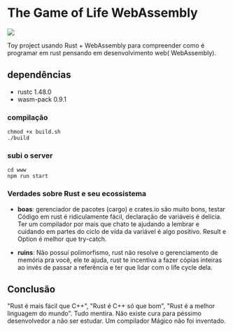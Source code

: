 # The Game of Life WebAssembly

![](game_of_life.gif)

Toy project  usando Rust + WebAssembly para compreender como é programar em rust pensando em desenvolvimento web( WebAssembly).

## dependências

- rustc 1.48.0
- wasm-pack 0.9.1

### compilação  

```shell
chmod +x build.sh
./build
```

### subi o server

```shell
cd www
npm run start
```

### Verdades sobre Rust e seu ecossistema

- __boas__: gerenciador de pacotes (cargo) e crates.io são muito
bons, testar Código em rust é ridiculamente fácil, declaração de variáveis é delicia. Ter um compilador por mais que chato te ajudando
a lembrar e cuidando em partes do ciclo de vída da variável é algo positivo. Result e Option é melhor que try-catch.

- __ruins__: Não possuí polimorfismo, rust não resolve o gerenciamento de memória pra você, ele te ajuda, rust te incentiva
a fazer cópias inteiras ao invés de passar a referência e ter que lidar com o life cycle dela.  

## Conclusão

"Rust é mais fácil que C++", "Rust é C++ só que bom",
"Rust é a melhor linguagem do mundo". Tudo mentira. Não existe
cura para péssimo desenvolvedor a não ser estudar. Um compilador
Mágico não foi inventado.
